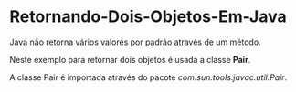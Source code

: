 # Retornando-Dois-Objetos-Em-Java

<p>Java não retorna vários valores por padrão através de um método.</p>
<p>Neste exemplo para retornar dois objetos é usada a classe <strong>Pair</strong>.</p> A classe Pair é importada através do pacote <em>com.sun.tools.javac.util.Pair</em>. 
<p></p>
